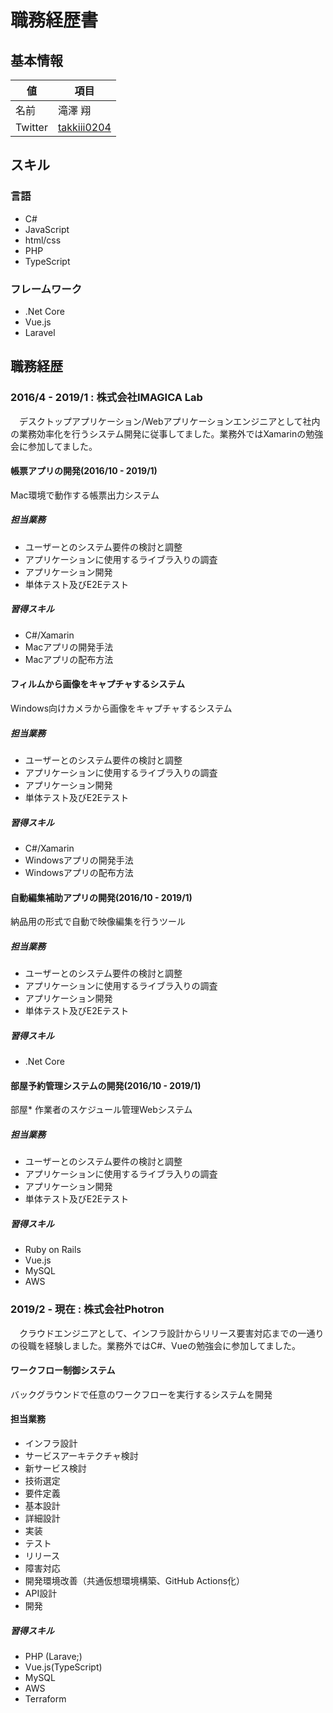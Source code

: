 # 職務経歴書

## 基本情報

|値|項目|
|---|---|
|名前|滝澤 翔|
|Twitter|[takkiii0204](https://twitter.com/takkiii0204)|

## スキル

### 言語

* C#
* JavaScript
* html/css
* PHP
* TypeScript

### フレームワーク

* .Net Core
* Vue.js
* Laravel

## 職務経歴

### 2016/4 - 2019/1 : 株式会社IMAGICA Lab

　デスクトップアプリケーション/Webアプリケーションエンジニアとして社内の業務効率化を行うシステム開発に従事してました。業務外ではXamarinの勉強会に参加してました。

#### 帳票アプリの開発(2016/10 - 2019/1)

Mac環境で動作する帳票出力システム

##### 担当業務

* ユーザーとのシステム要件の検討と調整
* アプリケーションに使用するライブラ入りの調査
* アプリケーション開発
* 単体テスト及びE2Eテスト

##### 習得スキル

* C#/Xamarin
* Macアプリの開発手法
* Macアプリの配布方法

#### フィルムから画像をキャプチャするシステム

Windows向けカメラから画像をキャプチャするシステム

##### 担当業務

* ユーザーとのシステム要件の検討と調整
* アプリケーションに使用するライブラ入りの調査
* アプリケーション開発
* 単体テスト及びE2Eテスト

##### 習得スキル

* C#/Xamarin
* Windowsアプリの開発手法
* Windowsアプリの配布方法

#### 自動編集補助アプリの開発(2016/10 - 2019/1)

納品用の形式で自動で映像編集を行うツール
##### 担当業務

* ユーザーとのシステム要件の検討と調整
* アプリケーションに使用するライブラ入りの調査
* アプリケーション開発
* 単体テスト及びE2Eテスト

##### 習得スキル

* .Net Core

#### 部屋予約管理システムの開発(2016/10 - 2019/1)

部屋* 作業者のスケジュール管理Webシステム
##### 担当業務

* ユーザーとのシステム要件の検討と調整
* アプリケーションに使用するライブラ入りの調査
* アプリケーション開発
* 単体テスト及びE2Eテスト

##### 習得スキル

* Ruby on Rails
* Vue.js
* MySQL
* AWS

### 2019/2 - 現在 : 株式会社Photron

　クラウドエンジニアとして、インフラ設計からリリース要害対応までの一通りの役職を経験しました。業務外ではC#、Vueの勉強会に参加してました。

#### ワークフロー制御システム

バックグラウンドで任意のワークフローを実行するシステムを開発

#### 担当業務

* インフラ設計
* サービスアーキテクチャ検討
* 新サービス検討
* 技術選定
* 要件定義
* 基本設計
* 詳細設計
* 実装
* テスト
* リリース
* 障害対応
* 開発環境改善（共通仮想環境構築、GitHub Actions化）
* API設計
* 開発

##### 習得スキル

* PHP (Larave;)
* Vue.js(TypeScript)
* MySQL
* AWS
* Terraform
